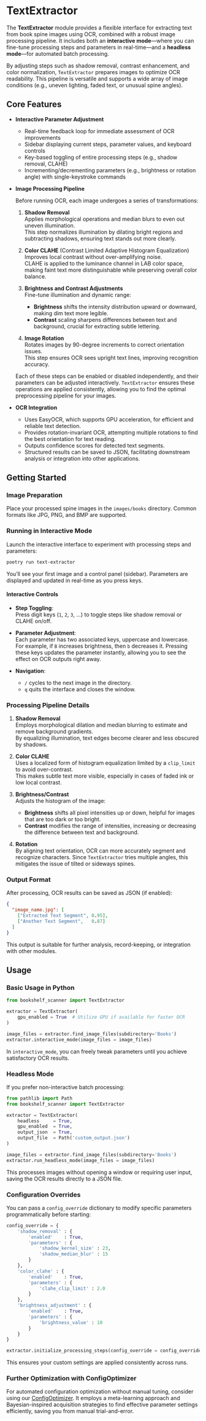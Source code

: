 # TextExtractor

The **TextExtractor** module provides a flexible interface for extracting text from book spine images using OCR, combined with a robust image processing pipeline. It includes both an **interactive mode**—where you can fine-tune processing steps and parameters in real-time—and a **headless mode**—for automated batch processing.

By adjusting steps such as shadow removal, contrast enhancement, and color normalization, `TextExtractor` prepares images to optimize OCR readability. This pipeline is versatile and supports a wide array of image conditions (e.g., uneven lighting, faded text, or unusual spine angles).

## Core Features

- **Interactive Parameter Adjustment**

  - Real-time feedback loop for immediate assessment of OCR improvements
  - Sidebar displaying current steps, parameter values, and keyboard controls
  - Key-based toggling of entire processing steps (e.g., shadow removal, CLAHE)
  - Incrementing/decrementing parameters (e.g., brightness or rotation angle) with single-keystroke commands

- **Image Processing Pipeline**

  Before running OCR, each image undergoes a series of transformations:
  
  1. **Shadow Removal**  
     Applies morphological operations and median blurs to even out uneven illumination.  
     This step normalizes illumination by dilating bright regions and subtracting shadows, ensuring text stands out more clearly.
  
  2. **Color CLAHE** (Contrast Limited Adaptive Histogram Equalization)  
     Improves local contrast without over-amplifying noise.  
     CLAHE is applied to the luminance channel in LAB color space, making faint text more distinguishable while preserving overall color balance.
  
  3. **Brightness and Contrast Adjustments**  
     Fine-tune illumination and dynamic range:  
     - **Brightness** shifts the intensity distribution upward or downward, making dim text more legible.  
     - **Contrast** scaling sharpens differences between text and background, crucial for extracting subtle lettering.
  
  4. **Image Rotation**  
     Rotates images by 90-degree increments to correct orientation issues.  
     This step ensures OCR sees upright text lines, improving recognition accuracy.

  Each of these steps can be enabled or disabled independently, and their parameters can be adjusted interactively. `TextExtractor` ensures these operations are applied consistently, allowing you to find the optimal preprocessing pipeline for your images.

- **OCR Integration**

  - Uses EasyOCR, which supports GPU acceleration, for efficient and reliable text detection.
  - Provides rotation-invariant OCR, attempting multiple rotations to find the best orientation for text reading.
  - Outputs confidence scores for detected text segments.
  - Structured results can be saved to JSON, facilitating downstream analysis or integration into other applications.

## Getting Started

### Image Preparation

Place your processed spine images in the `images/books` directory. Common formats like JPG, PNG, and BMP are supported.

### Running in Interactive Mode

Launch the interactive interface to experiment with processing steps and parameters:

```bash
poetry run text-extractor
```

You’ll see your first image and a control panel (sidebar). Parameters are displayed and updated in real-time as you press keys.

#### Interactive Controls

- **Step Toggling**:  
  Press digit keys (`1`, `2`, `3`, ...) to toggle steps like shadow removal or CLAHE on/off.
  
- **Parameter Adjustment**:  
  Each parameter has two associated keys, uppercase and lowercase.  
  For example, if `B` increases brightness, then `b` decreases it. Pressing these keys updates the parameter instantly, allowing you to see the effect on OCR outputs right away.

- **Navigation**:
  - `/` cycles to the next image in the directory.
  - `q` quits the interface and closes the window.

### Processing Pipeline Details

1. **Shadow Removal**  
   Employs morphological dilation and median blurring to estimate and remove background gradients.  
   By equalizing illumination, text edges become clearer and less obscured by shadows.

2. **Color CLAHE**  
   Uses a localized form of histogram equalization limited by a `clip_limit` to avoid over-contrast.  
   This makes subtle text more visible, especially in cases of faded ink or low local contrast.

3. **Brightness/Contrast**  
   Adjusts the histogram of the image:  
   - **Brightness** shifts all pixel intensities up or down, helpful for images that are too dark or too bright.  
   - **Contrast** modifies the range of intensities, increasing or decreasing the difference between text and background.

4. **Rotation**  
   By aligning text orientation, OCR can more accurately segment and recognize characters. Since `TextExtractor` tries multiple angles, this mitigates the issue of tilted or sideways spines.

### Output Format

After processing, OCR results can be saved as JSON (if enabled):

```json
{
  "image_name.jpg": [
    ["Extracted Text Segment", 0.95],
    ["Another Text Segment",   0.87]
  ]
}
```

This output is suitable for further analysis, record-keeping, or integration with other modules.

## Usage

### Basic Usage in Python

```python
from bookshelf_scanner import TextExtractor

extractor = TextExtractor(
    gpu_enabled = True  # Utilize GPU if available for faster OCR
)

image_files = extractor.find_image_files(subdirectory='Books')
extractor.interactive_mode(image_files = image_files)
```

In `interactive_mode`, you can freely tweak parameters until you achieve satisfactory OCR results.

### Headless Mode

If you prefer non-interactive batch processing:

```python
from pathlib import Path
from bookshelf_scanner import TextExtractor

extractor = TextExtractor(
    headless     = True,
    gpu_enabled  = True,
    output_json  = True,
    output_file  = Path('custom_output.json')
)

image_files = extractor.find_image_files(subdirectory='Books')
extractor.run_headless_mode(image_files = image_files)
```

This processes images without opening a window or requiring user input, saving the OCR results directly to a JSON file.

### Configuration Overrides

You can pass a `config_override` dictionary to modify specific parameters programmatically before starting:

```python
config_override = {
    'shadow_removal' : {
        'enabled'    : True,
        'parameters' : {
            'shadow_kernel_size' : 23,
            'shadow_median_blur' : 15
        }
    },
    'color_clahe' : {
        'enabled'    : True,
        'parameters' : {
            'clahe_clip_limit' : 2.0
        }
    },
    'brightness_adjustment' : {
        'enabled'    : True,
        'parameters' : {
            'brightness_value' : 10
        }
    }
}

extractor.initialize_processing_steps(config_override = config_override)
```

This ensures your custom settings are applied consistently across runs.

### Further Optimization with ConfigOptimizer

For automated configuration optimization without manual tuning, consider using our [ConfigOptimizer](../config_optimizer/README.md). It employs a meta-learning approach and Bayesian-inspired acquisition strategies to find effective parameter settings efficiently, saving you from manual trial-and-error.